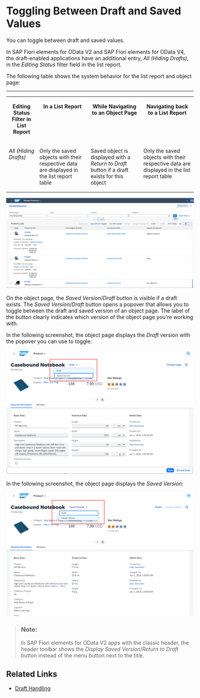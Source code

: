 <!-- loiofd3950a0b251439ab8cd4153d64844b6 -->

# Toggling Between Draft and Saved Values

You can toggle between draft and saved values.

In SAP Fiori elements for OData V2 and SAP Fiori elements for OData V4, the draft-enabled applications have an additional entry, *All \(Hiding Drafts\)*, in the *Editing Status* filter field in the list report.

The following table shows the system behavior for the list report and object page:

****


<table>
<tr>
<th valign="top">

Editing Status Filter in List Report



</th>
<th valign="top">

In a List Report



</th>
<th valign="top">

While Navigating to an Object Page



</th>
<th valign="top">

Navigating back to a List Report



</th>
</tr>
<tr>
<td valign="top">

*All \(Hiding Drafts\)* 



</td>
<td valign="top">

Only the saved objects with their respective data are displayed in the list report table



</td>
<td valign="top">

Saved object is displayed with a *Return to Draft* button if a draft exists for this object



</td>
<td valign="top">

Only the saved objects with their respective data are displayed in the list report table



</td>
</tr>
</table>

![](images/Toggling_Between_Draft_and_Saved_Values_1_6817734.png)

On the object page, the *Saved Version*/*Draft* button is visible if a draft exists. The *Saved Version*/*Draft* button opens a popover that allows you to toggle between the draft and saved version of an object page. The label of the button clearly indicates which version of the object page you're working with.

In the following screenshot, the object page displays the *Draft* version with the popover you can use to toggle:

![](images/Object_Page_Draft_Version_is_Shown_Including_Toggle_Popover_fbdd6a2.png)

In the following screenshot, the object page displays the *Saved Version*:

![](images/Object_Page_Saved_Version_is_Shown_4d6823f.png)

> ### Note:  
> In SAP Fiori elements for OData V2 apps with the classic header, the header toolbar shows the *Display Saved Version*/*Return to Draft* button instead of the menu button next to the title.



<a name="loiofd3950a0b251439ab8cd4153d64844b6__section_mxn_wxs_hyb"/>

## Related Links

-   [Draft Handling](draft-handling-ed9aa41.md)


